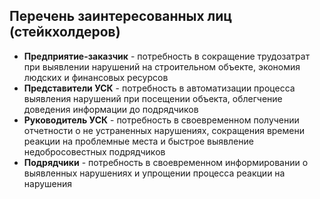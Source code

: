 ## Перечень заинтересованных лиц (стейкхолдеров)
- **Предприятие-заказчик** - потребность в сокращение трудозатрат при выявлении нарушений на строительном объекте, экономия людских и финансовых ресурсов
- **Представители УСК** - потребность в автоматизации процесса выявления нарушений при посещении объекта, облегчение доведения информации до подрядчиков
- **Руководитель УСК** - потребность в своевременном получении отчетности о не устраненных нарушениях, сокращения времени реакции на проблемные места и быстрое выявление недобросовестных подрядчиков
- **Подрядчики** - потребность в своевременном информировании о выявленных нарушениях и упрощении процесса реакции на нарушения
